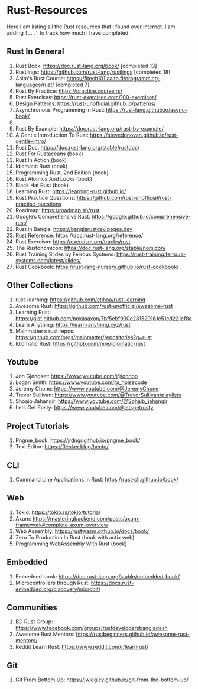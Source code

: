 # Rust-Resources
Here I am listing all the Rust resources that I found over internet. I am adding `[...]` to track how much I have completed.

## Rust In General
1. Rust Book: https://doc.rust-lang.org/book/ [completed 13]
2. Rustlings: https://github.com/rust-lang/rustlings [completed 18]
3. Aalto's Rust Course: https://fitech101.aalto.fi/programming-languages/rust/ [completed 7]
4. Rust By Practice: https://practice.course.rs/
5. Rust Exercises: https://rust-exercises.com/100-exercises/
6. Design Patterns: https://rust-unofficial.github.io/patterns/
7. Asynchronous Programming in Rust: https://rust-lang.github.io/async-book/
8. 
9. Rust By Example: https://doc.rust-lang.org/rust-by-example/
10. A Gentle Introduction To Rust: https://stevedonovan.github.io/rust-gentle-intro/
11. Rust Doc: https://doc.rust-lang.org/stable/rustdoc/
12. Rust For Rustaceans (book)
13. Rust In Action (book)
14. Idiomatic Rust (book)
15. Programming Rust, 2nd Edition (book)
16. Rust Atomics And Locks (book)
17. Black Hat Rust (book)
18. Learning Rust: https://learning-rust.github.io/
19. Rust Practice Questions: https://github.com/rust-unofficial/rust-practise-questions
20. Roadmap: https://roadmap.sh/rust
21. Google’s Comprehensive Rust: https://google.github.io/comprehensive-rust/
22. Rust in Bangla: https://banglarustdev.pages.dev
23. Rust Reference: https://doc.rust-lang.org/reference/
24. Rust Exercism: https://exercism.org/tracks/rust
25. The Rustonomicon: https://doc.rust-lang.org/stable/nomicon/
26. Rust Training Slides by Ferrous Systems: https://rust-training.ferrous-systems.com/latest/slides/
27. Rust Cookbook: https://rust-lang-nursery.github.io/rust-cookbook/


## Other Collections
1. rust-learning: https://github.com/ctjhoa/rust-learning
2. Awesome Rust: https://github.com/rust-unofficial/awesome-rust
3. Learning Rust: https://gist.github.com/noxasaxon/7bf5ebf930e281529161e51cd221cf8a
4. Learn Anything: https://learn-anything.xyz/rust
5. Mainmatter’s rust repos: https://github.com/orgs/mainmatter/repositories?q=rust
6. Idiomatic Rust: https://github.com/mre/idiomatic-rust


## Youtube
1. Jon Gjengset: https://www.youtube.com/@jonhoo
2. Logan Smith: https://www.youtube.com/@_noisecode
3. Jeremy Chone: https://www.youtube.com/@JeremyChone
4. Trevor Sullivan: https://www.youtube.com/@TrevorSullivan/playlists
5. Shoaib Jahangir: https://www.youtube.com/@Sohaib_jahangir
6. Lets Get Rusty: https://www.youtube.com/@letsgetrusty


## Project Tutorials 
1. Pngme_book: https://jrdngr.github.io/pngme_book/
2. Text Editor: https://flenker.blog/hecto/


## CLI
1. Command Line Applications in Rust: https://rust-cli.github.io/book/


## Web
1. Tokio: https://tokio.rs/tokio/tutorial
2. Axum: https://masteringbackend.com/posts/axum-framework#complete-axum-overview
3. Web Assembly: https://rustwasm.github.io/docs/book/
4. Zero To Production In Rust (book with actix web)
5. Programming WebAssembly With Rust (book)


## Embedded
1. Embedded book: https://doc.rust-lang.org/stable/embedded-book/
2. Microcontrollers through Rust: https://docs.rust-embedded.org/discovery/microbit/


## Communities
1. BD Rust Group: https://www.facebook.com/groups/rustdevelopersbangladesh
2. Awesome Rust Mentors: https://rustbeginners.github.io/awesome-rust-mentors/
3. Reddit Learn Rust: https://www.reddit.com/r/learnrust/


## Git
1. Git From Bottom Up: https://jwiegley.github.io/git-from-the-bottom-up/

